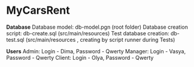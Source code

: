 # MyCarsRent
____________Database____________
Database model: db-model.pgn (root folder)
Database creation script: db-create.sql (src/main/resources)
Test database creation: db-test.sql (src/main/resources , creating by script runner during Tests)

____________Users____________
Admin: Login - Dima, Password - Qwerty
Manager: Login - Vasya, Password - Qwerty
Client: Login - Olya, Password - Qwerty
